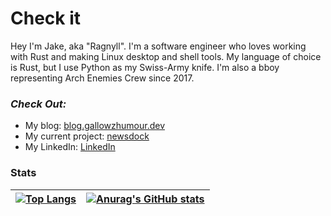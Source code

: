 # Check it
Hey I'm Jake, aka "Ragnyll".
 I'm a software engineer who loves working with Rust and making Linux desktop and shell tools.
 My language of choice is Rust, but I use Python as my Swiss-Army knife.
 I'm also a bboy representing Arch Enemies Crew since 2017.

### _Check Out:_
- My blog: [blog.gallowzhumour.dev](https://blog.gallowzhumour.dev)
- My current project: [newsdock](https://github.com/Ragnyll/newsdock)
- My LinkedIn: [LinkedIn](https://www.linkedin.com/in/jakegallow/)

### Stats
|[![Top Langs](https://github-readme-stats.vercel.app/api/top-langs/?username=ragnyll&hide=javascript,scss,html,c,glsl,css&layout=compact)](https://github.com/anuraghazra/github-readme-stats)|[![Anurag's GitHub stats](https://github-readme-stats.vercel.app/api?username=ragnyll&show_icons=true&theme=tokyonight)](https://github.com/anuraghazra/github-readme-stats)|
|---|--|
